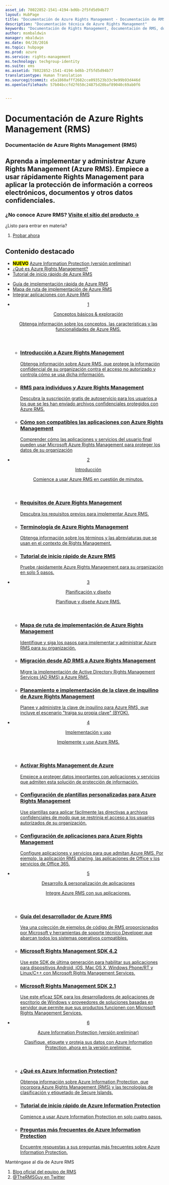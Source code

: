 ```yaml
---
asset_id: 78022852-1541-4194-bd6b-2f5fd5d94b77
layout: HubPage
title: "Documentación de Azure Rights Management - Documentación de RMS | Documentos de Microsoft"
description: "Documentación técnica de Azure Rights Management"
keywords: "Documentación de Rights Management, documentación de RMS, documentación de Azure RMS"
author: msmbaldwin
manager: mbaldwin
ms.date: 04/28/2016
ms.topic: hubpage
ms.prod: azure
ms.service: rights-management
ms.technology: techgroup-identity
ms.suite: ems
ms.assetid: 78022852-1541-4194-bd6b-2f5fd5d94b77
translationtype: Human Translation
ms.sourcegitcommit: e5a1860afff2682cce093523b33c9e99b93d446d
ms.openlocfilehash: 57b04bccfd2f650c24875d20baf89040c69ab0f6


---
```

# Documentación de Azure Rights Management (RMS)
<article id="main">
    <section id="hero-content">
      <h1>Documentación de Azure Rights Management (RMS)</h1>
      <h2>Aprenda a implementar y administrar Azure Rights Management (Azure RMS). Empiece a usar rápidamente Rights Management para aplicar la protección de información a correos electrónicos, documentos y otros datos confidenciales.</h2>
      <h3>¿No conoce Azure RMS? <a href="http://go.microsoft.com/fwlink/?LinkId=816857" target="_blank">Visite el sitio del producto &rarr;</a></h3>
    </section>
    <aside class="alert section-border">
        <p>¿Listo para entrar en materia?</p>
        <ol class="action-list">
            <li><a href="https://portal.office.com/Signup/Signup.aspx?&OfferId=A43415D3-404C-4df3-B31B-AAD28118A778&dl=RIGHTSMANAGEMENT&ali=1#0" target="_blank" class="button-bordered button-translucent">Probar ahora</a></li>
        </ol>
    </aside>
    <section id="featured" class="container">
      <h2 class="section-heading"><span class="icon icon-warning"></span> Contenido destacado</h2>
      <div class="features row">
        <ul class="column column-half">
          <li><mark><b>NUEVO</b></mark> <a href="./information-protection/what-is-information-protection.md">Azure Information Protection (versión preliminar)</a></li>
          <li><a href="./understand-explore/what-is-azure-rms.md">¿Qué es Azure Rights Management?</a></li>
          <li><a href="./get-started/quick-start-tutorial.md">Tutorial de inicio rápido de Azure RMS</a></li>
        </ul>
        <ul class="column column-half">
          <li><a href="./get-started/rapid-deployment-guide.md">Guía de implementación rápida de Azure RMS</a></li>
          <li><a href="./plan-design/deployment-roadmap.md">Mapa de ruta de implementación de Azure RMS</a></li>
          <li><a href="./develop/developers-guide.md">Integrar aplicaciones con Azure RMS</a></li>
        </ul>
      </div>
    </section>
    <div id="journeys">
      <section class="container">
        <ul class="journeys-list">
          <li class="journey-step">
            <header class="journey-step-header row">
              <a href="./understand-explore/azure-rights-management.md">
                <div class="title column-third">
                  <span class="step-number">1</span>
                  <p>Conceptos básicos &amp; exploración</p>
                </div>
                <p class="description column-two-thirds">Obtenga información sobre los conceptos, las características y las funcionalidades de Azure RMS.</p>
              </a>
            </header>
            <section class="journey-step-elements content">
              <ul class="row">
                <li class="column-third">
                  <a href="./understand-explore/azure-rights-management.md">
                    <h3>Introducción a Azure Rights Management</h3>
                    <p>Obtenga información sobre Azure RMS, que protege la información confidencial de su organización contra el acceso no autorizado y controla cómo se usa dicha información.</p>
                  </a>
                </li>
                <li class="column-third">
                  <a href="./understand-explore/rms-for-individuals.md">
                    <h3>RMS para individuos y Azure Rights Management</h3>
                    <p>Descubra la suscripción gratis de autoservicio para los usuarios a los que se les han enviado archivos confidenciales protegidos con Azure RMS.</p>
                  </a>
                </li>
                <li class="column-third">
                  <a href="./understand-explore/applications-support.md">
                    <h3>Cómo son compatibles las aplicaciones con Azure Rights Management</h3>
                    <p>Comprender cómo las aplicaciones y servicios del usuario final pueden usar Microsoft Azure Rights Management para proteger los datos de su organización </p>
                  </a>
                </li>
              </ul>
            </section>
          </li>
          <li class="journey-step">
            <header class="journey-step-header row">
              <a href="./get-started/requirements-azure-rms.md">
                <div class="title column-third">
                  <span class="step-number">2</span>
                  <p>Introducción</p>
                </div>
                <p class="description column-two-thirds">Comience a usar Azure RMS en cuestión de minutos.</p>
              </a>
            </header>
            <section class="journey-step-elements content">
              <ul class="row">
                <li class="column-third">
                  <a href="./get-started/requirements-azure-rms.md">
                    <h3>Requisitos de Azure Rights Management</h3>
                    <p>Descubra los requisitos previos para implementar Azure RMS.</p>
                  </a>
                </li>
                <li class="column-third">
                  <a href="./get-started/terminology.md">
                    <h3>Terminología de Azure Rights Management</h3>
                    <p>Obtenga información sobre los términos y las abreviaturas que se usan en el contexto de Rights Management.</p>
                  </a>
                </li>
                <li class="column-third">
                  <a href="./get-started/quick-start-tutorial.md">
                    <h3>Tutorial de inicio rápido de Azure RMS</h3>
                    <p>Pruebe rápidamente Azure Rights Management para su organización en solo 5 pasos.</p>
                  </a>
                </li>
              </ul>
            </section>
          </li>
          <li class="journey-step">
            <header class="journey-step-header row">
              <a href="./plan-design/deployment-roadmap.md">
                <div class="title column-third">
                  <span class="step-number"> 3</span>
                  <p>Planificación y diseño</p>
                </div>
                <p class="description column-two-thirds">Planifique y diseñe Azure RMS.</p>
              </a>
            </header>
            <section class="journey-step-elements content">
              <ul class="row">
                <li class="column-third">
                  <a href="./plan-design/deployment-roadmap.md">
                    <h3>Mapa de ruta de implementación de Azure Rights Management</h3>
                    <p>Identifique y siga los pasos para implementar y administrar Azure RMS para su organización.</p>
                  </a>
                </li>
                <li class="column-third">
                  <a href="./plan-design/migrate-from-ad-rms-to-azure-rms.md">
                    <h3>Migración desde AD RMS a Azure Rights Management</h3>
                    <p>Migre la implementación de Active Directory Rights Management Services (AD RMS) a Azure RMS.</p>
                  </a>
                </li>
                <li class="column-third">
                  <a href="./plan-design/plan-implement-tenant-key.md">
                    <h3>Planeamiento e implementación de la clave de inquilino de Azure Rights Management</h3>
                    <p>Planee y administre la clave de inquilino para Azure RMS, que incluye el escenario "traiga su propia clave" (BYOK).</p>
                  </a>
                </li>
              </ul>
            </section>
          </li>
          <li class="journey-step">
            <header class="journey-step-header row">
              <a href="./deploy-use/activate-service.md">
                <div class="title column-third">
                  <span class="step-number"> 4</span>
                  <p>Implementación y uso</p>
                </div>
                <p class="description column-two-thirds">Implemente y use Azure RMS.</p>
              </a>
            </header>
            <section class="journey-step-elements content">
              <ul class="row">
                 <li class="column-third">
                 <a href="./deploy-use/activate-service.md">
                    <h3>Activar Rights Management de Azure</h3>
                    <p>Empiece a proteger datos importantes con aplicaciones y servicios que admiten esta solución de protección de información.</p>
                  </a>
                </li>
                <li class="column-third">
                  <a href="./deploy-use/configure-custom-templates.md">
                    <h3>Configuración de plantillas personalizadas para Azure Rights Management</h3>
                    <p>Use plantillas para aplicar fácilmente las directivas a archivos confidenciales de modo que se restrinja el acceso a los usuarios autorizados de su organización.</p>
                 </a>
                </li>
                <li class="column-third">
                  <a href="./deploy-use/configure-applications.md">
                    <h3>Configuración de aplicaciones para Azure Rights Management</h3>
                    <p>Configure aplicaciones y servicios para que admitan Azure RMS. Por ejemplo, la aplicación RMS sharing, las aplicaciones de Office y los servicios de Office 365.</p>
                 </a>
                </li>
              </ul>
            </section>
          </li>
          <li class="journey-step">
            <header class="journey-step-header row">
              <a href="./develop/developers-guide.md">
                <div class="title column-third">
                  <span class="step-number"> 5</span>
                  <p>Desarrollo &amp; personalización de aplicaciones</p>
                </div>
                <p class="description column-two-thirds">Integre Azure RMS con sus aplicaciones.
                </p>
              </a>
            </header>
            <section class="journey-step-elements content">
              <ul class="row">
                <li class="column-third">
                  <a href="./develop/developers-guide.md">
                    <h3>Guía del desarrollador de Azure RMS</h3>
                    <p>Vea una colección de ejemplos de código de RMS proporcionados por Microsoft y herramientas de soporte técnico Developer que abarcan todos los sistemas operativos compatibles.</p>
                  </a>
                </li>
                <li class="column-third">
                  <a href="./develop/active-directory-rights-management-services-multi-platform-thin-client-sdk-portal.md">
                    <h3>Microsoft Rights Management SDK 4.2</h3>
                    <p>Use este SDK de última generación para habilitar sus aplicaciones para dispositivos Android, iOS, Mac OS X, Windows Phone/RT y Linux/C++ con Microsoft Rights Management Services.</p>
                  </a>
                </li>
                <li class="column-third">
                  <a href="./develop/microsoft-information-protection-and-control-client-portal.md">
                    <h3>Microsoft Rights Management SDK 2.1</h3>
                    <p>Use este eficaz SDK para los desarrolladores de aplicaciones de escritorio de Windows y proveedores de soluciones basadas en servidor que permite que sus productos funcionen con Microsoft Rights Management Services.</p>
                  </a>
                </li>
              </ul>
            </section>
          <li class="journey-step">
            <header class="journey-step-header row">
              <a href="./information-protection/what-is-information-protection.md">
                <div class="title column-third">
                  <span class="step-number"> 6</span>
                  <p>Azure Information Protection (versión preliminar)</p>
                </div>
                <p class="description column-two-thirds">Clasifique, etiquete y proteja sus datos con Azure Information Protection, ahora en la versión preliminar.
                </p>
              </a>
            </header>
            <section class="journey-step-elements content">
              <ul class="row">
                <li class="column-third">
                  <a href="./information-protection/what-is-information-protection.md">
                    <h3>¿Qué es Azure Information Protection?</h3>
                    <p>Obtenga información sobre Azure Information Protection, que incorpora Azure Rights Management (RMS) y las tecnologías de clasificación y etiquetado de Secure Islands.</p>
                  </a>
                </li>
                <li class="column-third">
                  <a href="./information-protection/infoprotect-quick-start-tutorial.md">
                    <h3>Tutorial de inicio rápido de Azure Information Protection</h3>
                    <p>Comience a usar Azure Information Protection en solo cuatro pasos.</p>
                  </a>
                </li>
                <li class="column-third">
                  <a href="./information-protection/faq.md">
                    <h3>Preguntas más frecuentes de Azure Information Protection</h3>
                    <p>Encuentre respuestas a sus preguntas más frecuentes sobre Azure Information Protection.</p>
                  </a>
                </li>
              </ul>
            </section>
          </li>
        </ul>
      </section>
    </div>
    <aside class="alert alert-social">
      <p>Manténgase al día de Azure RMS <ol class="action-list">
        <li><a href="http://blogs.technet.com/b/rms/" target="_blank" class="button-bordered button-translucent">Blog oficial del equipo de RMS</a></li>
        <li><a href="https://twitter.com/TheRMSGuy" target="_blank" class="button-bordered button-translucent">@TheRMSGuy en Twitter</a></li>
      </ol>
    </aside>
</article>



<!--HONumber=Jul16_HO3-->



